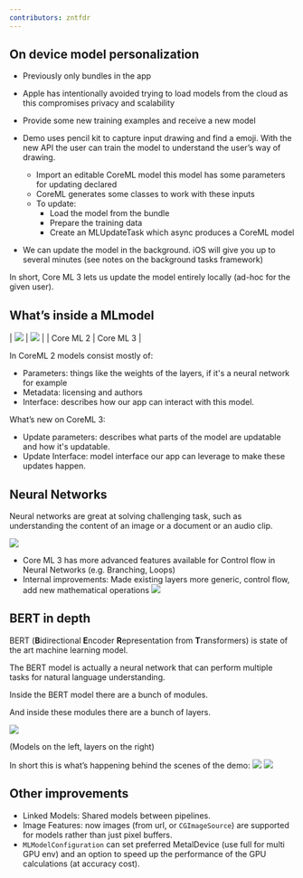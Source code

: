 ```yaml
---
contributors: zntfdr
---
```


## On device model personalization

- Previously only bundles in the app
- Apple has intentionally avoided trying to load models from the cloud as this compromises privacy and scalability
- Provide some new training examples and receive a new model
- Demo uses pencil kit to capture input drawing and find a emoji. With the new API the user can train the model to understand the user’s way of drawing.
  - Import an editable CoreML model this model has some parameters for updating declared 
  - CoreML generates some classes to work with these inputs
  - To update: 
    - Load the model from the bundle
    - Prepare the training data
    - Create an MLUpdateTask which async produces a CoreML model

- We can update the model in the background. iOS will give you up to several minutes (see notes on the background tasks framework)

In short, Core ML 3 lets us update the model entirely locally (ad-hoc for the given user).

## What’s inside a MLmodel

| ![][ml2Image] | ![][ml3Image] |
| Core ML 2 | Core ML 3 |

In CoreML 2 models consist mostly of:

- Parameters: things like the weights of the layers, if it's a neural network for example
- Metadata: licensing and authors
- Interface: describes how our app can interact with this model.

What’s new on CoreML 3: 

- Update parameters: describes what parts of the model are updatable and how it's updatable.
- Update Interface: model interface our app can leverage to make these updates happen.

## Neural Networks

Neural networks are great at solving challenging task, such as understanding the content of an image or a document or an audio clip.

![][segmentationImage]

- Core ML 3 has more advanced features available for Control flow in Neural Networks (e.g. Branching, Loops)
- Internal improvements: Made existing layers more generic, control flow, add new mathematical operations
![][layersImage]

## BERT in depth

BERT (**B**idirectional **E**ncoder **R**epresentation from **T**ransformers) is state of the art machine learning model.

The BERT model is actually a neural network that can perform multiple tasks for natural language understanding. 

Inside the BERT model there are a bunch of modules. 

And inside these modules there are a bunch of layers.

![][tokenizedImage]

(Models on the left, layers on the right)

In short this is what’s happening behind the scenes of the demo:
![][whenImage]
![][whenImage]

## Other improvements

- Linked Models: Shared models between pipelines.
- Image Features: now images (from url, or `CGImageSource`) are supported for models rather than just pixel buffers.  
- `MLModelConfiguration` can set preferred MetalDevice (use full for multi GPU env) and an option to speed up the performance of the GPU calculations (at accuracy cost).

[ml2Image]: ../../../images/notes/wwdc19/704/ml2.png
[ml3Image]: ../../../images/notes/wwdc19/704/ml3.png
[segmentationImage]: ../../../images/notes/wwdc19/704/segmentation.png
[layersImage]: ../../../images/notes/wwdc19/704/layers.png
[tokenizedImage]: ../../../images/notes/wwdc19/704/tokenized.png
[whenImage]: ../../../images/notes/wwdc19/704/when.png
[when2Image]: ../../../images/notes/wwdc19/704/when2.png